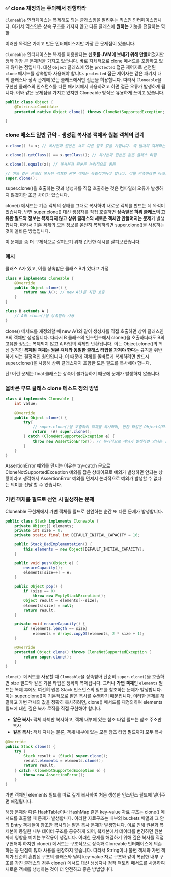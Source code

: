### ✅ clone 재정의는 주의해서 진행하라
`Cloneable` 인터페이스는 복제해도 되는 클래스임을 알려주는 믹스인 인터페이스입니다. 
여기서 믹스인은 상속 구조를 가지지 않고 다른 클래스에 **원하는** 기능을 전달하는 역할

이러한 목적은 가지고 만든 인터페이스지만 가장 큰 문제점이 있습니다.

`Cloneable` 인터페이스는 복제를 허용한다는 **신호를 JVM에 보내기 위해 만들**어졌지만 정작 가장 큰 문제점을 가지고 있습니다. 
바로 자체적으로 clone 메서드를 포함하고 있지 않다는 점입니다.
대신 `Object` 클래스에 있는 `protected` 접근 제어자로 선언된 `clone` 메서드를 상속받아 사용해야 합니다. 
`protected` 접근 제어자는 같은 패키지 내의 클래스나 상속 관계에 있는 클래스에서만 접근을 허용합니다. 
따라서 `Cloneable`을 구현한 클래스의 인스턴스를 다른 패키지에서 사용하려고 하면 접근 오류가 발생하게 됩니다. 
이와 같은 문제점을 가지고 있지만 Cloneable 방식은 유용하게 쓰이고 있습니다.

```java
public class Object {
    @IntrinsicCandidate
    protected native Object clone() throws CloneNotSupportedException;

}
```

### clone 메소드 일반 규약 - 생성된 복사본 객체와 원본 객체의 관계
```java
x.clone() != x; // 복사본과 원본은 서로 다른 참조 값을 가집니다. 즉 별개의 객체라는 의미

x.clone().getClass() == x.getClass(); // 복사본과 원본은 같은 클래스 타입

x.clone().equals(x); // 복사본과 원본은 논리적으로 동등

// 이와 같은 관례상 복사된 객체와 원본 객체는 독립적이어야 합니다. 이를 만족하려면 아래와 같은 코드를 작성해서 객체를 반환합니다.
super.clone(); 
```
super.clone()을 호출하는 것과 생성자를 직접 호출하는 것은 컴파일러 오류가 발생하지 않겠지만 조금 차이가 있습니다.

clone() 메서드는 기존 객체의 상태를 그대로 복사하여 새로운 객체를 만드는 데 목적이 있습니다. 
반면 super.clone() 대신 생성자를 직접 호출하면 **상속받은 하위 클래스의 고유한 필드와 정보는 복제되지 않고 상위 클래스의 새로운 객체만 만들어지는 문제**가 발생합니다. 
따라서 기존 객체의 모든 정보를 온전히 복제하려면 super.clone()을 사용하는 것이 올바른 방법입니다.

이 문제를 좀 더 구체적으로 살펴보기 위해 간단한 예시를 살펴보겠습니다.

### 예시
클래스 A가 있고, 이를 상속받은 클래스 B가 있다고 가정
```java
class A implements Cloneable {
    @Override
    public Object clone() {
        return new A(); // new A()를 직접 호출
    }
}

class B extends A {
    // A의 clone()을 상속받아 사용
}
```
clone() 메서드를 재정의할 때 new A()와 같이 생성자를 직접 호출하면 상위 클래스인 A의 객체만 생성됩니다. 
따라서 B 클래스의 인스턴스에서 clone()을 호출하더라도 B의 고유한 정보는 복제되지 않고 A 타입의 객체만 반환됩니다. 
이는 Object.clone()의 핵심 원칙인 **복제된 객체는 원본 객체와 동일한 클래스 타입을 가져야 한다**는 규칙을 위반하게 되는 결정적인 원인입니다. 
이 때문에 객체를 올바르게 복제하려면 반드시 super.clone()을 사용해 상위 클래스까지 포함한 모든 필드를 복사해야 합니다.

단! 이런 문제는 final 클래스는 상속이 불가능하기 때문에 문제가 발생하지 않습니다.

### 올바른 부모 클래스 clone 메소드 정의 방법
```java
class A implements Cloneable {
    int value;

    @Override
    public Object clone() {
        try{
            // super.clone()을 호출하여 객체를 복사하며, 반환 타입은 Object이므로 형변환을 해야 합니다,
            return  (A) super.clone();
        } catch (CloneNotSupportedException e) {
            throw new AssertionError(); // 논리적으로 예외가 발생하면 안되는 상황에서 해당 예외 사용
        }
    }
}
```
AssertionError 예외를 던지는 이유는 try-catch 문으로 CloneNotSupportedException 예외를 잡은 상태이므로 예외가 발생하면 안되는 상황이라고 생각해서 
AssertionError 예외를 던져서 논리적으로 예외가 발생할 수 없다는 의미를 전달 할 수 있습니다.

### 가변 객체를 필드로 선언 시 발생하는 문제
Cloneable 구현체에서 가변 객체를 필드로 선언하는 순간 또 다른 문제가 발생합니다.
```java
public class Stack implements Cloneable {
    private Object[] elements;
    private int size = 0;
    private static final int DEFAULT_INITIAL_CAPACITY = 16;

    public Stack_BadImplementation() {
        this.elements = new Object[DEFAULT_INITIAL_CAPACITY];
    }

    public void push(Object e) {
        ensureCapacity();
        elements[size++] = e;
    }

    public Object pop() {
        if (size == 0)
            throw new EmptyStackException();
        Object result = elements[--size];
        elements[size] = null; 
        return result;
    }

    private void ensureCapacity() {
        if (elements.length == size)
            elements = Arrays.copyOf(elements, 2 * size + 1);
    }

    @Override
    protected Object clone() throws CloneNotSupportedException {
        return super.clone();
    }
}
```
`clone() `메서드를 사용할 때 `Cloneable`을 상속받아 단순히 `super.clone()`을 호출하면 size 필드와 같은 기본 타입은 정확히 복제됩니다. 
그러나 **가변 객체**인 `elements` 필드는 복제 후에도 여전히 원본 Stack 인스턴스의 필드를 참조하는 문제가 발생합니다. 
이는 super.clone()이 기본적으로 얕은 복사를 수행하기 때문입니다. 
이러한 문제를 해결하고 가변 객체의 값을 정확히 복사하려면, clone() 메서드를 재정의하여 elements 필드에 대한 깊은 복사 로직을 직접 구현해야 합니다.

- **얕은 복사:** 객체 자체만 복사하고, 객체 내부에 있는 참조 타입 필드는 참조 주소만 복사
- **깊은 복사:** 객체 자체는 물론, 객체 내부에 있는 모든 참조 타입 필드까지 모두 복사
```java
@Override 
public Stack clone() {
    try {
        Stack result = (Stack) super.clone();
        result.elements = elements.clone(); 
        return result;
    } catch (CloneNotSupportedException e) {
        throw new AssertionError();
    }
}
```
가변 객체인 elements 필드를 따로 깊게 복사하여 처음 생성한 인스턴스 필드에 넣어주면 해결됩니다. 

해당 문제랑 다른 HashTable이나 HashMap 같은 key-value 자료 구조는 clone() 메서드를 호출할 때 문제가 발생합니다.
이러한 자료구조는 내부의 buckets 배열과 그 안의 Entry 객체들이 참조만 복사되는 얕은 복사 문제가 발생합니다. 
이로 인해 원본과 복제본이 동일한 내부 데이터 구조를 공유하게 되어, 복제본에서 데이터를 변경하면 원본까지 영향을 미치는 부작용이 생깁니다. 
이러한 문제를 해결하기 위해 깊은 복사를 직접 구현해야 하지만 clone() 메서드는 구조적으로 상속과 Cloneable 인터페이스에 의존하는 등 단점이 많아 사용을 권장하지 않습니다. 
따라서 String이나 불변 객체와 가변 객체가 단순히 혼합된 구조의 클래스와 달리 key-value 자료 구조와 같이 복잡한 내부 구조를 가진 클래스의 경우 
clone() 메서드 대신 생성자나 정적 팩토리 메서드를 사용하여 새로운 객체를 생성하는 것이 더 안전하고 좋은 방법입니다.